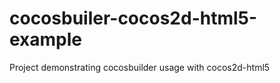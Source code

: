 cocosbuiler-cocos2d-html5-example
=================================

Project demonstrating cocosbuilder usage with cocos2d-html5